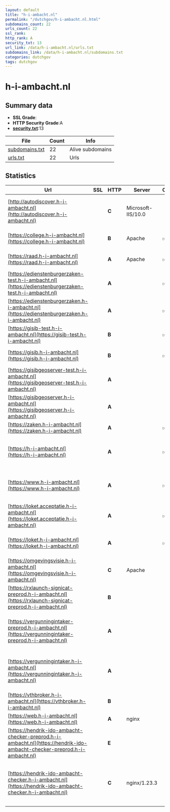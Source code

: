 ```yaml
---
layout: default
title: "h-i-ambacht.nl"
permalink: "/dutchgov/h-i-ambacht.nl.html"
subdomains_count: 22
urls_count: 22
ssl_rank: 
http_rank: A
security_txt: 13
url_link: /data/h-i-ambacht.nl/urls.txt
subdomains_link: /data/h-i-ambacht.nl/subdomains.txt
categories: dutchgov
tags: dutchgov
---
```



# h-i-ambacht.nl
## Summary data


 - **SSL Grade**:
 - **HTTP Security Grade**:A
 - **[security.txt](https://www.digitaleoverheid.nl/nieuws/standaard-security-txt-nu-verplicht-voor-overheid/)**:13


| File       | Count | Info |
|------------|-------|------|
|[subdomains.txt](/DutchGovScope/data/h-i-ambacht.nl/subdomains.txt)|22|Alive subdomains|
|[urls.txt](/DutchGovScope/data/h-i-ambacht.nl/urls.txt)|22|Urls|


## Statistics


| Url | SSL | HTTP | Server | Cookie | HSTS | CORS | CTO | CSP | XFO | XXP | RP |FP| Tech |Title |
|--------|-------|-------|------|------|------|------|------|------|------|------|------|------|------|------|
|[http://autodiscover.h-i-ambacht.nl](http://autodiscover.h-i-ambacht.nl)| | **C**|Microsoft-IIS/10.0| |:white_check_mark: | | | | | | :white_check_mark: | |IIS:10.0 Microsoft ASP.NET Windows Server||
|[https://college.h-i-ambacht.nl](https://college.h-i-ambacht.nl)| | **B**|Apache|:white_check_mark: |:white_check_mark: | | |:warning: | | :white_check_mark: | :white_check_mark: | |Apache HTTP Server HSTS|302 Found|
|[https://raad.h-i-ambacht.nl](https://raad.h-i-ambacht.nl)| | **A**|Apache|:white_check_mark: |:white_check_mark: | | |:warning: | :white_check_mark: | :white_check_mark: | :white_check_mark: | |Apache HTTP Server HSTS PHP|hendrikidoambach...|
|[https://edienstenburgerzaken-test.h-i-ambacht.nl](https://edienstenburgerzaken-test.h-i-ambacht.nl)| | **A**||:white_check_mark: |:white_check_mark: | | | :white_check_mark:| :white_check_mark: | :white_check_mark: | :white_check_mark: | |HSTS|Startpagina eDie...|
|[https://edienstenburgerzaken.h-i-ambacht.nl](https://edienstenburgerzaken.h-i-ambacht.nl)| | **A**||:white_check_mark: |:white_check_mark: | | | :white_check_mark:| :white_check_mark: | :white_check_mark: | :white_check_mark: | |HSTS|Object moved|
|[https://gisib-test.h-i-ambacht.nl](https://gisib-test.h-i-ambacht.nl)| | **B**||:white_check_mark: |:white_check_mark: | | | | :white_check_mark: | | :white_check_mark: | |HSTS Microsoft ASP.NET|Object moved|
|[https://gisib.h-i-ambacht.nl](https://gisib.h-i-ambacht.nl)| | **B**||:white_check_mark: |:white_check_mark: | | | | :white_check_mark: | | :white_check_mark: | |HSTS Microsoft ASP.NET|Object moved|
|[https://gisibgeoserver-test.h-i-ambacht.nl](https://gisibgeoserver-test.h-i-ambacht.nl)| | **A**|| |:white_check_mark: | | | | :white_check_mark: | | :white_check_mark: | |||
|[https://gisibgeoserver.h-i-ambacht.nl](https://gisibgeoserver.h-i-ambacht.nl)| | **A**|| |:white_check_mark: | | | | :white_check_mark: | | :white_check_mark: | |||
|[https://zaken.h-i-ambacht.nl](https://zaken.h-i-ambacht.nl)| | **A**||:white_check_mark: |:white_check_mark: | | | :white_check_mark:| :white_check_mark: | :white_check_mark: | :white_check_mark: | |||
|[https://h-i-ambacht.nl](https://h-i-ambacht.nl)| | **A**||:white_check_mark: |:white_check_mark: | | | :white_check_mark:| :white_check_mark: | :white_check_mark: | :white_check_mark: | |Apache Tomcat Green Valley CMS HSTS Java|Inwoners - Gemee...|
|[https://www.h-i-ambacht.nl](https://www.h-i-ambacht.nl)| | **A**||:white_check_mark: |:white_check_mark: | | | :white_check_mark:| :white_check_mark: | :white_check_mark: | :white_check_mark: | |Apache Tomcat Green Valley CMS HSTS Java|Inwoners - Gemee...|
|[https://loket.acceptatie.h-i-ambacht.nl](https://loket.acceptatie.h-i-ambacht.nl)| | **A**||:white_check_mark: |:white_check_mark: | | | :white_check_mark:| :white_check_mark: | :white_check_mark: | :white_check_mark: | |Bootstrap HSTS Java Material Design Lite|Loket van Gemeen...|
|[https://loket.h-i-ambacht.nl](https://loket.h-i-ambacht.nl)| | **A**||:white_check_mark: |:white_check_mark: | | | :white_check_mark:| :white_check_mark: | :white_check_mark: | :white_check_mark: | |Bootstrap HSTS Java Material Design Lite|Loket van Gemeen...|
|[https://omgevingsvisie.h-i-ambacht.nl](https://omgevingsvisie.h-i-ambacht.nl)| | **C**|Apache| |:white_check_mark: | | | | | | :white_check_mark: | |Apache HTTP Server HSTS|Omgevingsvisie H...|
|[https://rxlaunch-signicat-preprod.h-i-ambacht.nl](https://rxlaunch-signicat-preprod.h-i-ambacht.nl)| | **B**|| |:white_check_mark: | | | | | | :white_check_mark: | |HSTS||
|[https://vergunningintaker-preprod.h-i-ambacht.nl](https://vergunningintaker-preprod.h-i-ambacht.nl)| | **A**|| |:white_check_mark: | | | :white_check_mark:| :white_check_mark: | :white_check_mark: | :white_check_mark: | |Google Cloud Google Cloud CDN HSTS HTTP/3||
|[https://vergunningintaker.h-i-ambacht.nl](https://vergunningintaker.h-i-ambacht.nl)| | **A**|| |:white_check_mark: | | | :white_check_mark:| :white_check_mark: | :white_check_mark: | :white_check_mark: | |Google Cloud Google Cloud CDN HSTS HTTP/3||
|[https://vthbroker.h-i-ambacht.nl](https://vthbroker.h-i-ambacht.nl)| | **B**|| |:white_check_mark: | | | | | | :white_check_mark: | |HSTS||
|[https://web.h-i-ambacht.nl](https://web.h-i-ambacht.nl)| | **A**|nginx| |:white_check_mark: | | | :white_check_mark:| :white_check_mark: | :white_check_mark: | :white_check_mark: | |HSTS Nginx||
|[https://hendrik-ido-ambacht-checker-preprod.h-i-ambacht.nl](https://hendrik-ido-ambacht-checker-preprod.h-i-ambacht.nl)| | **E**|| | | | | | | | :white_check_mark: | |Google Cloud Google Cloud CDN HTTP/3||
|[https://hendrik-ido-ambacht-checker.h-i-ambacht.nl](https://hendrik-ido-ambacht-checker.h-i-ambacht.nl)| | **C**|nginx/1.23.3| |:white_check_mark: | | | | | | :white_check_mark: | |Google Cloud Google Cloud CDN HSTS HTTP/3 Nginx:1.23.3||


